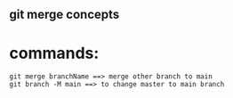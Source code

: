 ## git merge concepts

# commands: 
	git merge branchName ==> merge other branch to main
	git branch -M main ==> to change master to main branch


